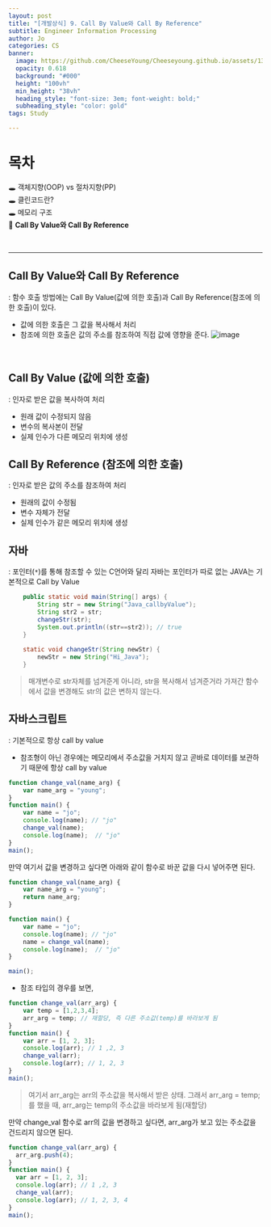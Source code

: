 ```yaml
---
layout: post
title: "[개발상식] 9. Call By Value와 Call By Reference"
subtitle: Engineer Information Processing
author: Jo
categories: CS
banner:
  image: https://github.com/CheeseYoung/Cheeseyoung.github.io/assets/132384527/d928a066-84f4-42b1-b270-8b3a921ab3e2
  opacity: 0.618
  background: "#000"
  height: "100vh"
  min_height: "38vh"
  heading_style: "font-size: 3em; font-weight: bold;"
  subheading_style: "color: gold"
tags: Study

---
```


# 목차
🕳 객체지향(OOP) vs 절차지향(PP) <br>
🕳 클린코드란? <br>
🕳 메모리 구조 <br>
📌 <b>Call By Value와 Call By Reference </b><br>

<br>
<hr>


## Call By Value와 Call By Reference
: 함수 호출 방법에는 Call By Value(값에 의한 호출)과 Call By Reference(참조에 의한 호출)이 있다.
- 값에 의한 호출은 그 값을 복사해서 처리
- 참조에 의한 호출은 값의 주소를 참조하여 직접 값에 영향을 준다.
![image](https://github.com/CheeseYoung/Cheeseyoung.github.io/assets/132384527/d928a066-84f4-42b1-b270-8b3a921ab3e2)

<br>

## Call By Value (값에 의한 호출)
: 인자로 받은 값을 복사하여 처리
- 원래 값이 수정되지 않음
- 변수의 복사본이 전달
- 실제 인수가 다른 메모리 위치에 생성

## Call By Reference (참조에 의한 호출)
: 인자로 받은 값의 주소를 참조하여 처리
- 원래의 값이 수정됨
- 변수 자체가 전달
- 실제 인수가 같은 메모리 위치에 생성

## 자바
: 포인터(``*``)를 통해 참조할 수 있는 C언어와 달리 자바는 포인터가 따로 없는 JAVA는 기본적으로 Call by Value

```java
	public static void main(String[] args) {
		String str = new String("Java_callbyValue");
		String str2 = str;		
		changeStr(str);	
		System.out.println((str==str2)); // true
	}
	
	static void changeStr(String newStr) {
		newStr = new String("Hi_Java");
	}
```
> 매개변수로 str자체를 넘겨준게 아니라, str을 복사해서 넘겨준거라
> 가져간 함수에서 값을 변경해도 str의 값은 변하지 않는다.


## 자바스크립트
: 기본적으로 항상 call by value
- 참조형이 아닌 경우에는 메모리에서 주소값을 거치지 않고 곧바로 데이터를 보관하기 때문에 항상 call by value

```JavaScript
function change_val(name_arg) {
    var name_arg = "young"; 
}
function main() {
    var name = "jo"; 
    console.log(name); // "jo" 
    change_val(name); 
    console.log(name);  // "jo" 
}
main();
```
만약 여기서 값을 변경하고 싶다면 아래와 같이 함수로 바꾼 값을 다시 넣어주면 된다.

```JavaScript
function change_val(name_arg) {
    var name_arg = "young"; 
    return name_arg;
}

function main() {
    var name = "jo"; 
    console.log(name); // "jo" 
    name = change_val(name); 
    console.log(name);  // "jo" 
}

main();
```

- 참조 타입의 경우를 보면,

```JavaScript
function change_val(arr_arg) { 
    var temp = [1,2,3,4];
    arr_arg = temp; // 재할당, 즉 다른 주소값(temp)를 바라보게 됨  
}
function main() { 
    var arr = [1, 2, 3];
    console.log(arr); // 1 ,2, 3
    change_val(arr); 
    console.log(arr); // 1, 2, 3
}
main();
```
> 여기서 arr_arg는 arr의 주소값을 복사해서 받은 상태.
> 그래서 arr_arg = temp;를 했을 때, arr_arg는 temp의 주소값을 바라보게 됨(재할당)

만약 change_val 함수로 arr의 값을 변경하고 싶다면, arr_arg가 보고 있는 주소값을 건드리지 않으면 된다.<br>
```JavaScript
function change_val(arr_arg) {
  arr_arg.push(4);
}
function main() {
  var arr = [1, 2, 3];
  console.log(arr); // 1 ,2, 3
  change_val(arr);
  console.log(arr); // 1, 2, 3, 4
}
main();
```







